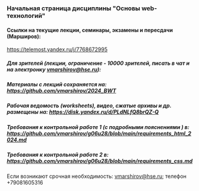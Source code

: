 ### Начальная страница дисциплины "Основы web-технологий"

#### Ссылки на текущие лекции, семинары, экзамены и пересдачи (Марширов): 
https://telemost.yandex.ru/j/7768672995

##### Для зрителей (лекции, ограничение - 10000 зрителей, писать в чат и на электронку vmarshirov@hse.ru):

##### Материалы с лекций  сохраняется на: https://github.com/vmarshirov/2024_BWT

##### Рабочая ведомость (worksheets), видео, сжатые архивы и др. размещены на: https://disk.yandex.ru/d/PLdNLfQ8brQZ-Q

##### Требования к контрольной работе 1 (с подробными пояснениями ) в:  <br>https://github.com/vmarshirov/g06u28/blob/main/requirements_html_2024.md

##### Требования к контрольной работе 2 в: <br>https://github.com/vmarshirov/g06u28/blob/main/requirements_css.md

Если возникают срочная  необходимость: vmarshirov@hse.ru; телефон +79081605316   



